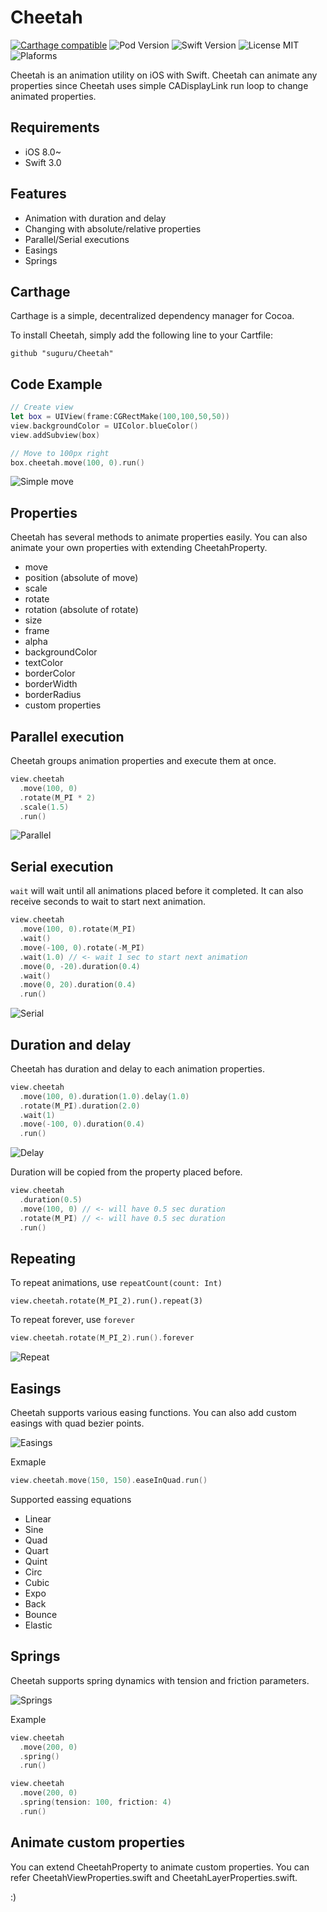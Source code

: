 Cheetah
======

[![Carthage compatible](https://img.shields.io/badge/Carthage-compatible-brightgreen.svg)](https://github.com/Carthage/Carthage)
![Pod Version](https://img.shields.io/badge/Pod-0.4.0-blue.svg)
![Swift Version](https://img.shields.io/badge/Swift-3.0-orange.svg)
![License MIT](https://img.shields.io/badge/License-MIT-lightgrey.svg)
![Plaforms](https://img.shields.io/badge/Platform-iOS-lightgrey.svg)

Cheetah is an animation utility on iOS with Swift. Cheetah can animate any properties
since Cheetah uses simple CADisplayLink run loop to change animated properties.

Requirements
----

- iOS 8.0~
- Swift 3.0

Features
----

- Animation with duration and delay
- Changing with absolute/relative properties
- Parallel/Serial executions
- Easings
- Springs

Carthage
----

Carthage is a simple, decentralized dependency manager for Cocoa.

To install Cheetah, simply add the following line to your Cartfile:

```
github "suguru/Cheetah"
```

Code Example
----

```swift
// Create view
let box = UIView(frame:CGRectMake(100,100,50,50))
view.backgroundColor = UIColor.blueColor()
view.addSubview(box)

// Move to 100px right
box.cheetah.move(100, 0).run()
```

![Simple move](https://suguru.github.io/Cheetah/images/simple_move.gif)

Properties
----

Cheetah has several methods to animate properties easily. You can also animate your own properties with extending CheetahProperty.

- move
- position (absolute of move)
- scale
- rotate
- rotation (absolute of rotate)
- size
- frame
- alpha
- backgroundColor
- textColor
- borderColor
- borderWidth
- borderRadius
- custom properties

Parallel execution
----

Cheetah groups animation properties and execute them at once.

```swift
view.cheetah
  .move(100, 0)
  .rotate(M_PI * 2)
  .scale(1.5)
  .run()
```

![Parallel](https://suguru.github.io/Cheetah/images/parallel_move.gif)

Serial execution
----

`wait` will wait until all animations placed before it completed.
It can also receive seconds to wait to start next animation.

```swift
view.cheetah
  .move(100, 0).rotate(M_PI)
  .wait()
  .move(-100, 0).rotate(-M_PI)
  .wait(1.0) // <- wait 1 sec to start next animation
  .move(0, -20).duration(0.4)
  .wait()
  .move(0, 20).duration(0.4)
  .run()
```

![Serial](https://suguru.github.io/Cheetah/images/serial_move.gif)

Duration and delay
----

Cheetah has duration and delay to each animation properties.

```swift
view.cheetah
  .move(100, 0).duration(1.0).delay(1.0)
  .rotate(M_PI).duration(2.0)
  .wait(1)
  .move(-100, 0).duration(0.4)
  .run()
```

![Delay](https://suguru.github.io/Cheetah/images/delay_move.gif)

Duration will be copied from the property placed before.

```swift
view.cheetah
  .duration(0.5)
  .move(100, 0) // <- will have 0.5 sec duration
  .rotate(M_PI) // <- will have 0.5 sec duration
  .run()
```

Repeating
----

To repeat animations, use `repeatCount(count: Int)`

```swfit
view.cheetah.rotate(M_PI_2).run().repeat(3)
```

To repeat forever, use `forever`

```swift
view.cheetah.rotate(M_PI_2).run().forever
```
![Repeat](https://suguru.github.io/Cheetah/images/repeat_move.gif)

Easings
----

Cheetah supports various easing functions. You can also add custom easings with quad bezier points.

![Easings](https://suguru.github.io/Cheetah/images/easings.gif)

Exmaple

```swift
view.cheetah.move(150, 150).easeInQuad.run()
```

Supported eassing equations

- Linear
- Sine
- Quad
- Quart
- Quint
- Circ
- Cubic
- Expo
- Back
- Bounce
- Elastic

Springs
----

Cheetah supports spring dynamics with tension and friction parameters.

![Springs](https://suguru.github.io/Cheetah/images/springs.gif)

Example

```swift
view.cheetah
  .move(200, 0)
  .spring()
  .run()

view.cheetah
  .move(200, 0)
  .spring(tension: 100, friction: 4)
  .run()
```

Animate custom properties
----

You can extend CheetahProperty to animate custom properties. You can refer CheetahViewProperties.swift and CheetahLayerProperties.swift.

:)
